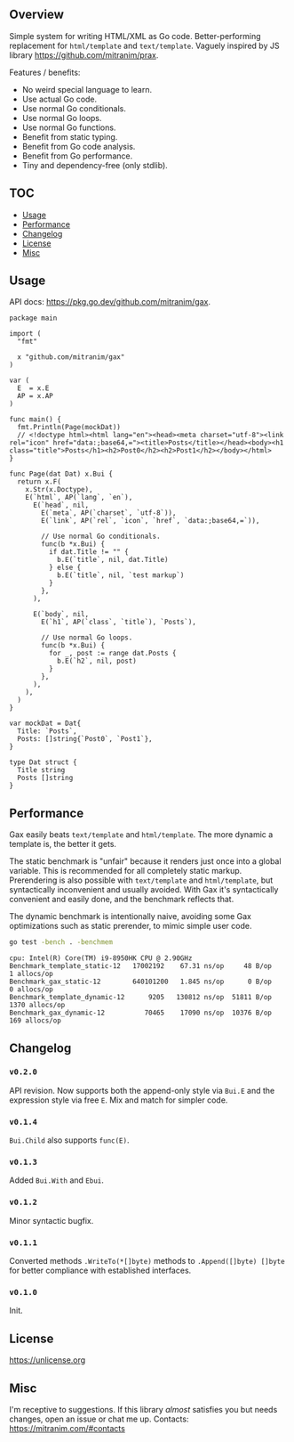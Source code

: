 ## Overview

Simple system for writing HTML/XML as Go code. Better-performing replacement for `html/template` and `text/template`. Vaguely inspired by JS library https://github.com/mitranim/prax.

Features / benefits:

  * No weird special language to learn.
  * Use actual Go code.
  * Use normal Go conditionals.
  * Use normal Go loops.
  * Use normal Go functions.
  * Benefit from static typing.
  * Benefit from Go code analysis.
  * Benefit from Go performance.
  * Tiny and dependency-free (only stdlib).

## TOC

* [Usage](#usage)
* [Performance](#performance)
* [Changelog](#changelog)
* [License](#license)
* [Misc](#misc)

## Usage

API docs: https://pkg.go.dev/github.com/mitranim/gax.

```golang
package main

import (
  "fmt"

  x "github.com/mitranim/gax"
)

var (
  E  = x.E
  AP = x.AP
)

func main() {
  fmt.Println(Page(mockDat))
  // <!doctype html><html lang="en"><head><meta charset="utf-8"><link rel="icon" href="data:;base64,="><title>Posts</title></head><body><h1 class="title">Posts</h1><h2>Post0</h2><h2>Post1</h2></body></html>
}

func Page(dat Dat) x.Bui {
  return x.F(
    x.Str(x.Doctype),
    E(`html`, AP(`lang`, `en`),
      E(`head`, nil,
        E(`meta`, AP(`charset`, `utf-8`)),
        E(`link`, AP(`rel`, `icon`, `href`, `data:;base64,=`)),

        // Use normal Go conditionals.
        func(b *x.Bui) {
          if dat.Title != "" {
            b.E(`title`, nil, dat.Title)
          } else {
            b.E(`title`, nil, `test markup`)
          }
        },
      ),

      E(`body`, nil,
        E(`h1`, AP(`class`, `title`), `Posts`),

        // Use normal Go loops.
        func(b *x.Bui) {
          for _, post := range dat.Posts {
            b.E(`h2`, nil, post)
          }
        },
      ),
    ),
  )
}

var mockDat = Dat{
  Title: `Posts`,
  Posts: []string{`Post0`, `Post1`},
}

type Dat struct {
  Title string
  Posts []string
}
```

## Performance

Gax easily beats `text/template` and `html/template`. The more dynamic a template is, the better it gets.

The static benchmark is "unfair" because it renders just once into a global variable. This is recommended for all completely static markup. Prerendering is also possible with `text/template` and `html/template`, but syntactically inconvenient and usually avoided. With Gax it's syntactically convenient and easily done, and the benchmark reflects that.

The dynamic benchmark is intentionally naive, avoiding some Gax optimizations such as static prerender, to mimic simple user code.

```sh
go test -bench . -benchmem
```

```
cpu: Intel(R) Core(TM) i9-8950HK CPU @ 2.90GHz
Benchmark_template_static-12   17002192    67.31 ns/op     48 B/op     1 allocs/op
Benchmark_gax_static-12        640101200   1.845 ns/op      0 B/op     0 allocs/op
Benchmark_template_dynamic-12      9205   130812 ns/op  51811 B/op  1370 allocs/op
Benchmark_gax_dynamic-12          70465    17090 ns/op  10376 B/op   169 allocs/op
```

## Changelog

### `v0.2.0`

API revision. Now supports both the append-only style via `Bui.E` and the expression style via free `E`. Mix and match for simpler code.

### `v0.1.4`

`Bui.Child` also supports `func(E)`.

### `v0.1.3`

Added `Bui.With` and `Ebui`.

### `v0.1.2`

Minor syntactic bugfix.

### `v0.1.1`

Converted methods `.WriteTo(*[]byte)` methods to `.Append([]byte) []byte` for better compliance with established interfaces.

### `v0.1.0`

Init.

## License

https://unlicense.org

## Misc

I'm receptive to suggestions. If this library _almost_ satisfies you but needs changes, open an issue or chat me up. Contacts: https://mitranim.com/#contacts
